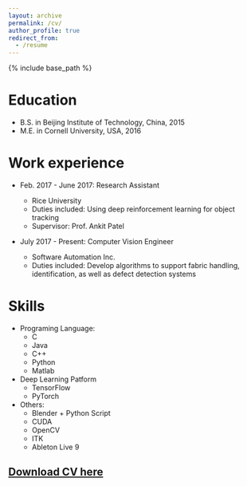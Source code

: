 ```yaml
---
layout: archive
permalink: /cv/
author_profile: true
redirect_from:
  - /resume
---
```


{% include base_path %}

Education
======
* B.S. in Beijing Institute of Technology, China, 2015
* M.E. in Cornell University, USA, 2016

Work experience
======
* Feb. 2017 - June 2017: Research Assistant
  * Rice University
  * Duties included: Using deep reinforcement learning for object tracking
  * Supervisor: Prof. Ankit Patel

* July 2017 - Present: Computer Vision Engineer
  * Software Automation Inc.
  * Duties included: Develop algorithms to support fabric handling, identification, as well as defect detection systems
  
Skills
======
* Programing Language:
  * C
  * Java
  * C++
  * Python
  * Matlab
* Deep Learning Patform
  * TensorFlow
  * PyTorch
* Others:
  * Blender + Python Script
  * CUDA
  * OpenCV
  * ITK
  * Ableton Live 9

## [Download CV here](http://Connor323.github.io/files/CV.pdf)
